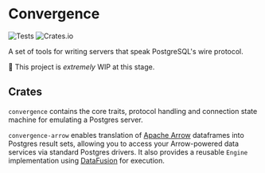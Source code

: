 # Convergence
![Tests](https://github.com/returnString/convergence/workflows/Test/badge.svg) ![Crates.io](https://img.shields.io/crates/v/convergence)

A set of tools for writing servers that speak PostgreSQL's wire protocol.

🚧 This project is _extremely_ WIP at this stage.

## Crates
`convergence` contains the core traits, protocol handling and connection state machine for emulating a Postgres server.

`convergence-arrow` enables translation of [Apache Arrow](https://arrow.apache.org) dataframes into Postgres result sets, allowing you to access your Arrow-powered data services via standard Postgres drivers. It also provides a reusable `Engine` implementation using [DataFusion](https://github.com/apache/arrow-datafusion) for execution.
